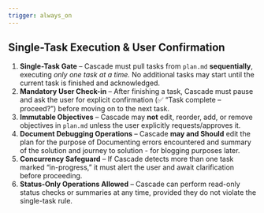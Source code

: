 ```yaml
---
trigger: always_on
---
```


## Single-Task Execution & User Confirmation


1. **Single-Task Gate** – Cascade must pull tasks from `plan.md` **sequentially**, executing *only one task at a time.* No additional tasks may start until the current task is finished and acknowledged.
2. **Mandatory User Check-in** – After finishing a task, Cascade must pause and ask the user for explicit confirmation (✅ “Task complete – proceed?”) before moving on to the next task.
3. **Immutable Objectives** – Cascade may **not** edit, reorder, add, or remove objectives in `plan.md` unless the user explicitly requests/approves it.
6. **Document Debugging Operations** – Cascade **may and Should** edit the plan for the purpose of Documenting errors encountered and summary of the solution and journey to solution - for blogging purposes later. 
4. **Concurrency Safeguard** – If Cascade detects more than one task marked “in-progress,” it must alert the user and await clarification before proceeding.
5. **Status-Only Operations Allowed** – Cascade can perform read-only status checks or summaries at any time, provided they do not violate the single-task rule.
